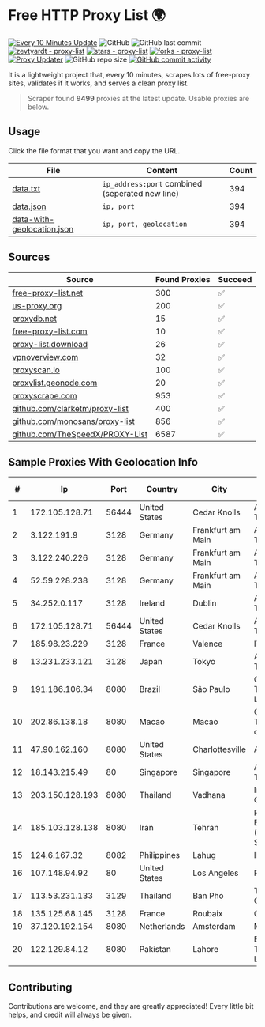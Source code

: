 
# Free HTTP Proxy List 🌍

[![Every 10 Minutes Update](https://github.com/mertguvencli/http-proxy-list/actions/workflows/main.yml/badge.svg?branch=main)](https://github.com/mertguvencli/http-proxy-list/actions/workflows/main.yml)
![GitHub](https://img.shields.io/github/license/mertguvencli/http-proxy-list)
![GitHub last commit](https://img.shields.io/github/last-commit/mertguvencli/http-proxy-list)
[![zevtyardt - proxy-list](https://img.shields.io/static/v1?label=zevtyardt&message=proxy-list&color=blue&logo=github)](https://github.com/zevtyardt/proxy-list "Go to GitHub repo")
[![stars - proxy-list](https://img.shields.io/github/stars/zevtyardt/proxy-list?style=social)](https://github.com/zevtyardt/proxy-list)
[![forks - proxy-list](https://img.shields.io/github/forks/zevtyardt/proxy-list?style=social)](https://github.com/zevtyardt/proxy-list)
[![Proxy Updater](https://github.com/zevtyardt/proxy-list/workflows/Proxy%20Updater/badge.svg)](https://github.com/zevtyardt/proxy-list/actions?query=workflow:"Proxy+Updater")
![GitHub repo size](https://img.shields.io/github/repo-size/zevtyardt/proxy-list)
[![GitHub commit activity](https://img.shields.io/github/commit-activity/m/zevtyardt/proxy-list?logo=commits)](https://github.com/zevtyardt/proxy-list/commits/main)

It is a lightweight project that, every 10 minutes, scrapes lots of free-proxy sites, validates if it works, and serves a clean proxy list.

> Scraper found **9499** proxies at the latest update. Usable proxies are below.

## Usage

Click the file format that you want and copy the URL.

|File|Content|Count|
|----|-------|-----|
|[data.txt](https://raw.githubusercontent.com/mertguvencli/http-proxy-list/main/proxy-list/data.txt)|`ip_address:port` combined (seperated new line)|394|
|[data.json](https://raw.githubusercontent.com/mertguvencli/http-proxy-list/main/proxy-list/data.json)|`ip, port`|394|
|[data-with-geolocation.json](https://raw.githubusercontent.com/mertguvencli/http-proxy-list/main/proxy-list/data-with-geolocation.json)|`ip, port, geolocation`|394|

## Sources

|Source|Found Proxies|Succeed|
|------|-------------|-------|
|[free-proxy-list.net](https://free-proxy-list.net)|300|✅|
|[us-proxy.org](https://www.us-proxy.org)|200|✅|
|[proxydb.net](http://proxydb.net)|15|✅|
|[free-proxy-list.com](https://free-proxy-list.com/?page=&port=&type%5B%5D=http&type%5B%5D=https&up_time=0&search=Search)|10|✅|
|[proxy-list.download](https://www.proxy-list.download/HTTP)|26|✅|
|[vpnoverview.com](https://vpnoverview.com/privacy/anonymous-browsing/free-proxy-servers)|32|✅|
|[proxyscan.io](https://www.proxyscan.io)|100|✅|
|[proxylist.geonode.com](https://proxylist.geonode.com/api/proxy-list?limit=300&page=1&sort_by=lastChecked&sort_type=desc&protocols=http,https)|20|✅|
|[proxyscrape.com](https://api.proxyscrape.com/v2/?request=displayproxies&protocol=http&timeout=10000&country=all&ssl=all&anonymity=all)|953|✅|
|[github.com/clarketm/proxy-list](https://raw.githubusercontent.com/clarketm/proxy-list/master/proxy-list-raw.txt)|400|✅|
|[github.com/monosans/proxy-list](https://raw.githubusercontent.com/monosans/proxy-list/main/proxies/http.txt)|856|✅|
|[github.com/TheSpeedX/PROXY-List](https://raw.githubusercontent.com/TheSpeedX/PROXY-List/master/http.txt)|6587|✅|


## Sample Proxies With Geolocation Info

|#|Ip|Port|Country|City|Internet Service Provider|
|-|--|----|-------|----|-------------------------|
|1|172.105.128.71|56444|United States|Cedar Knolls|Akamai Technologies|
|2|3.122.191.9|3128|Germany|Frankfurt am Main|Amazon Technologies Inc.|
|3|3.122.240.226|3128|Germany|Frankfurt am Main|Amazon Technologies Inc.|
|4|52.59.228.238|3128|Germany|Frankfurt am Main|Amazon Technologies Inc.|
|5|34.252.0.117|3128|Ireland|Dublin|Amazon Technologies Inc.|
|6|172.105.128.71|56444|United States|Cedar Knolls|Akamai Technologies|
|7|185.98.23.229|3128|France|Valence|ITMETRIX|
|8|13.231.233.121|3128|Japan|Tokyo|Amazon Technologies Inc.|
|9|191.186.106.34|8080|Brazil|São Paulo|Claro NXT Telecomunicacoes Ltda|
|10|202.86.138.18|8080|Macao|Macao|Companhia de Telecomunicacoes de Macau|
|11|47.90.162.160|8080|United States|Charlottesville|Alibaba.com LLC|
|12|18.143.215.49|80|Singapore|Singapore|Amazon Technologies Inc.|
|13|203.150.128.193|8080|Thailand|Vadhana|Internet Thailand Company Ltd|
|14|185.103.128.138|8080|Iran|Tehran|Pishgaman Toseeh Ertebatat Company (Private Joint Stock)|
|15|124.6.167.32|8082|Philippines|Lahug|INNOVE|
|16|107.148.94.92|80|United States|Los Angeles|PEG TECH INC|
|17|113.53.231.133|3129|Thailand|Ban Pho|TOT Public Company Limited|
|18|135.125.68.145|3128|France|Roubaix|OVH SAS|
|19|37.120.192.154|8080|Netherlands|Amsterdam|M247 Europe SRL|
|20|122.129.84.12|8080|Pakistan|Lahore|Brain Telecommunication Ltd.|



## Contributing

Contributions are welcome, and they are greatly appreciated! Every
little bit helps, and credit will always be given.

